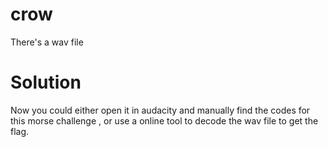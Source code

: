 # crow
There's a wav file

# Solution
Now you could either open it in audacity and manually find the codes for this morse challenge , or use a online tool to decode the wav file to get the flag.
